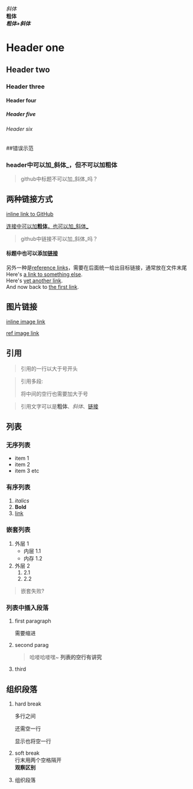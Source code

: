
_斜体_  
**粗体**  
_**粗体+斜体**_

# Header one
## Header two
### Header three
#### Header four
##### Header five
###### Header six
##错误示范
### header中可以加_斜体_，但不可以加**粗体**
>github中标题不可以加_斜体_吗？

## 两种链接方式
[inline link to GitHub](https://www.github.com)

[连接中可以加**粗体**，也可以加_斜体_](https://www.baidu.com)  
>github中链接不可以加_斜体_吗？
#### 标题中也可以添加[链接](https://www.baidu.com)
另外一种是[reference links][another place]，需要在后面统一给出目标链接，通常放在文件末尾  
Here's [a link to something else][another place].  
Here's [yet another link][another-link].  
And now back to [the first link][another place].  

[another place]: https://www.github.com
[another-link]: https://www.google.com

## 图片链接
[inline image link](http://octodex.github.com/images/octdrey-catburn.jpg)

[ref image link][imageref]

[imageref]:http://octodex.github.com/images/founding-father.jpg

## 引用
>引用的一行以大于号开头

>引用多段:
>
>将中间的空行也需要加大于号

>引用文字可以是**粗体**、_斜体_、[链接](www.github.com)

## 列表
### 无序列表
* item 1
* item 2
* item 3 etc

### 有序列表
1. _italics_
2. **Bold**
3. [link](www.github.com)

### 嵌套列表
1. 外层 1
	* 内层 1.1
	* 内存 1.2
2. 外层 2
	1. 2.1
	2. 2.2
>嵌套失败?

### 列表中插入段落
1. first paragraph

	需要缩进

	
2. second parag
	>哈喽哈喽嘿~
	**列表的空行有讲究**

3. third

## 组织段落
1. hard break
 
	多行之间
 
	还需空一行
 
	显示也将空一行
 
 
2. soft break  
	行末用两个空格隔开  
	**观察区别**  
3. 组织段落
 


```python

```
